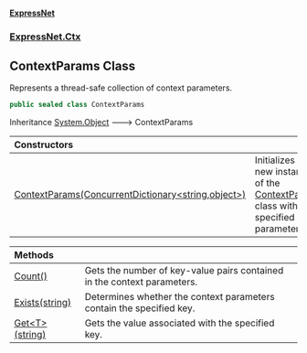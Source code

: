 #### [ExpressNet](ExpressNet.md 'ExpressNet')
### [ExpressNet.Ctx](ExpressNet.Ctx.md 'ExpressNet.Ctx')

## ContextParams Class

Represents a thread-safe collection of context parameters.

```csharp
public sealed class ContextParams
```

Inheritance [System.Object](https://docs.microsoft.com/en-us/dotnet/api/System.Object 'System.Object') &#129106; ContextParams

| Constructors | |
| :--- | :--- |
| [ContextParams(ConcurrentDictionary&lt;string,object&gt;)](ExpressNet.Ctx.ContextParams.ContextParams(System.Collections.Concurrent.ConcurrentDictionary_string,object_).md 'ExpressNet.Ctx.ContextParams.ContextParams(System.Collections.Concurrent.ConcurrentDictionary<string,object>)') | Initializes a new instance of the [ContextParams](ExpressNet.Ctx.ContextParams.md 'ExpressNet.Ctx.ContextParams') class with the specified parameters. |

| Methods | |
| :--- | :--- |
| [Count()](ExpressNet.Ctx.ContextParams.Count().md 'ExpressNet.Ctx.ContextParams.Count()') | Gets the number of key-value pairs contained in the context parameters. |
| [Exists(string)](ExpressNet.Ctx.ContextParams.Exists(string).md 'ExpressNet.Ctx.ContextParams.Exists(string)') | Determines whether the context parameters contain the specified key. |
| [Get&lt;T&gt;(string)](ExpressNet.Ctx.ContextParams.Get_T_(string).md 'ExpressNet.Ctx.ContextParams.Get<T>(string)') | Gets the value associated with the specified key. |
